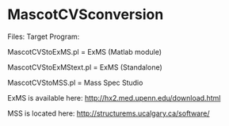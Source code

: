 MascotCVSconversion
===================

Files:                    Target Program:

MascotCVStoExMS.pl      = ExMS (Matlab module)

MascotCVStoExMStext.pl  = ExMS (Standalone)

MascotCVStoMSS.pl       = Mass Spec Studio


ExMS is available here: http://hx2.med.upenn.edu/download.html

MSS is located here: http://structurems.ucalgary.ca/software/

